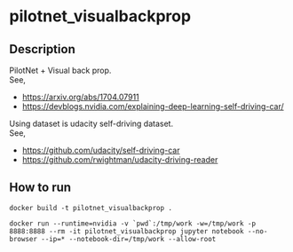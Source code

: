 # pilotnet_visualbackprop

## Description

PilotNet + Visual back prop.  
See, 
* https://arxiv.org/abs/1704.07911
* https://devblogs.nvidia.com/explaining-deep-learning-self-driving-car/

Using dataset is udacity self-driving dataset.  
See,
* https://github.com/udacity/self-driving-car
* https://github.com/rwightman/udacity-driving-reader

## How to run

```
docker build -t pilotnet_visualbackprop .
```

```
docker run --runtime=nvidia -v `pwd`:/tmp/work -w=/tmp/work -p 8888:8888 --rm -it pilotnet_visualbackprop jupyter notebook --no-browser --ip=* --notebook-dir=/tmp/work --allow-root
```
